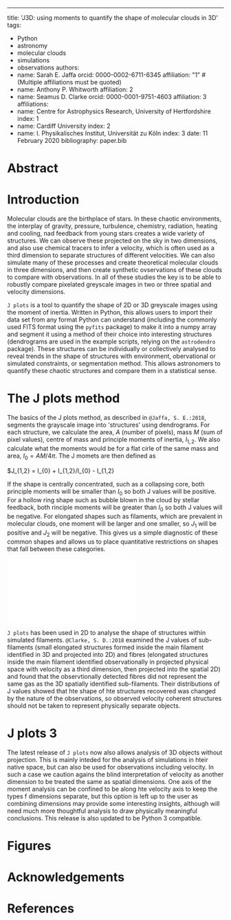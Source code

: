 ---
title: 'J3D: using moments to quantify the shape of molecular clouds in 3D'
tags:
  - Python
  - astronomy
  - molecular clouds
  - simulations
  - observations
authors:
  - name: Sarah E. Jaffa
    orcid: 0000-0002-6711-6345
    affiliation: "1" # (Multiple affiliations must be quoted)
  - name: Anthony P. Whitworth
    affiliation: 2
  - name: Seamus D. Clarke
    orcid: 0000-0001-9751-4603
    affiliation: 3
affiliations:
 - name: Centre for Astrophysics Research, University of Hertfordshire
   index: 1
 - name: Cardiff University
   index: 2
 - name: I. Physikalisches Institut, Universit&auml;t zu K&ouml;ln
   index: 3
date: 11 February 2020
bibliography: paper.bib

# Abstract

# Introduction

Molecular clouds are the birthplace of stars. In these chaotic environments, the interplay of gravity, pressure, turbulence, chemistry, radiation, heating and cooling, nad feedback from young stars creates a wide variety of structures. We can observe these projected on the sky in two dimensions, and also use chemical tracers to infer a velocity, which is often used as a third dimension to separate structures of different velocities. We can also simulate many of these processes and create theoretical molecular clouds in three dimensions, and then create synthetic ovservations of these clouds to compare with observations. In all of these studies the key is to be able to robustly compare pixelated greyscale images in two or three spatial and velocity dimensions.

``J plots`` is a tool to quantify the shape of 2D or 3D greyscale images using the moment of inertia. Written in Python, this allows users to import their data set from any format Python can understand (including the commonly used FITS format using the ``pyfits`` package) to make it into a numpy array and segment it using a method of their choice into interesting structures (dendrograms are used in the example scripts, relying on the ``astrodendro`` package). These structures can be individually or collectively analysed to reveal trends in the shape of structures with environment, obervational or simulated constraints, or segmentation method. This allows astronomers to quantify these chaotic structures and compare them in a statistical sense.

# The J plots method

The basics of the J plots method, as described in `@Jaffa, S. E.:2018`, segments the grayscale image into 'structures' using dendrograms. For each structure, we calculate the area, $A$ (number of pixels), mass $M$ (sum of pixel values), centre of mass and principle moments of inertia, $I_{1,2}$. We also calculate what the moments would be for a flat cirle of the same mass and area, $I_{0} = AM/4\pi$. The J momets are then defined as

$J_{1,2} = I_{0} + I_{1,2}/I_{0} - I_{1,2}

If the shape is centrally concentrated, such as a collapsing core, both principle moments will be smaller than $I_{0}$ so both J values will be positive. For a hollow ring shape such as bubble blown in the cloud by stellar feedback, both rinciple moments will be greater than $I_{0}$ so both J values will be negative. For elongated shapes such as filaments, which are prevalent in molecular clouds, one moment will be larger and one smaller, so $J_{1}$ will be positive and $J_{2}$ will be negative. This gives us a simple diagnostic of these common shapes and allows us to place quantitative restrictions on shapes that fall between these categories.

![Proof of concept of 2D J plots. Sereral simple shapes commonly identified by eye in molecular clouds are distributed in different regions on the J plot.](proof.pdf)

``J plots`` has been used in 2D to analyse the shape of structures within simulated filaments. `@Clarke, S. D.:2018` examined the J values of sub-filaments (small elongated structures formed inside the main filament identified in 3D and projected into 2D) and fibres (elongated structures inside the main filament identified observationally in projected physical space with velocity as a third dimension, then projected into the spatial 2D) and found that the observtionally detected fibres did not represent the same gas as the 3D spatially identified sub-filaments. Their distributions of J values showed that hte shape of hte structures recovered was changed by the nature of the observations, so observed velocity coherent structures should not be taken to represent physically separate objects.

# J plots 3

The latest release of ``J plots`` now also allows analysis of 3D objects without projection. This is mainly inteded for the analysis of simulations in hteir native space, but can also be used for observations including velocity. In such a case we caution agains the blind interpretation of velocity as another dimension to be treated the same as spatial dimensions. One axis of the moment analysis can be confined to be along hte velocity axis to keep the types f dimensions separate, but this option is left up to the user as combining dimensions may provide some interesting insights, although will need much more thoughtful analysis to draw physically meaningful conclusions. This release is also updated to be Python 3 compatible.

# Figures



# Acknowledgements



# References
